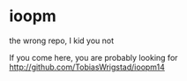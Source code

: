 ioopm
=====

the wrong repo, I kid you not

If you come here, you are probably looking for http://github.com/TobiasWrigstad/ioopm14
